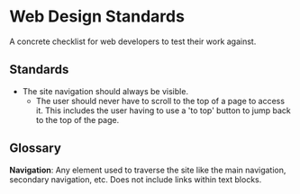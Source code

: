 # Web Design Standards

A concrete checklist for web developers to test their work against.

## Standards
- The site navigation should always be visible.
  - The user should never have to scroll to the top of a page to access it. This includes the user having to use a 'to top' button to jump back to the top of the page.

## Glossary
**Navigation**: Any element used to traverse the site like the main navigation, secondary navigation, etc. Does not include links within text blocks.